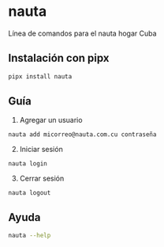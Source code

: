 # nauta

Línea de comandos para el nauta hogar Cuba

## Instalación con pipx

```bash
pipx install nauta
```

## Guía

1. Agregar un usuario

```console
nauta add micorreo@nauta.com.cu contraseña
```

2. Iniciar sesión
```console
nauta login
```

3. Cerrar sesión
```console
nauta logout
```

## Ayuda

```bash
nauta --help
```